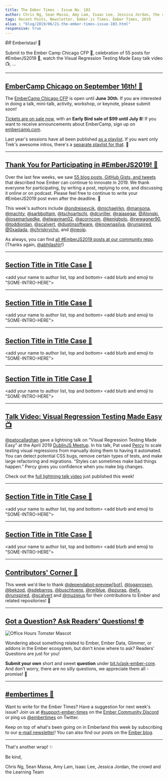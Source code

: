 ```yaml
---
title: The Ember Times - Issue No. 103
author: Chris Ng, Sean Massa, Amy Lam, Isaac Lee, Jessica Jordan, the crowd
tags: Recent Posts, Newsletter, Ember.js Times, Ember Times, 2019
alias : "blog/2019/06/21-the-ember-times-issue-103.html"
responsive: true
---
```


हॅलो Emberistas! 🐹

<SOME-INTRO-HERE-TO-KEEP-THEM-SUBSCRIBERS-READING>
Submit to the Ember Camp Chicago CFP 🌭,
celebration of 55 posts for #EmberJS2019 🎉,
watch the Visual Regression Testing Made Easy talk video 📺,
...

---

## [EmberCamp Chicago on September 16th! 🌭](#section-url)

The [EmberCamp Chicago CFP](https://cfp.emberconf.com/events/embercamp-chicago-2019) is open until **June 30th**. If you are interested in doing a talk, mini-talk, activity, workshop, or keynote, please submit soon!

[Tickets are on sale now](https://www.eventbrite.com/e/embercamp-chicago-2019-registration-63595006376), with an **Early Bird sale of $99 until July 8**! If you want to receive announcements about EmberCamp, sign up on [embercamp.com](http://embercamp.com/).

Last year's sessions have all been published [as a playlist](https://www.youtube.com/playlist?list=PL4eq2DPpyBbm-vTgHMdBjUi1Qd5GiRIfW). If you want only Trek's awesome intros, there's a [separate playlist for that](https://www.youtube.com/playlist?list=PL4eq2DPpyBbmrQSORHoiTBNapQX2Hqu0C). 🥁

---

## [Thank You for Participating in #EmberJS2019! 🎉](https://blog.emberjs.com/2019/05/20/ember-2019-roadmap-call-for-posts.html)

Over the last few weeks, we saw [55 blog posts, GitHub Gists, and tweets](https://github.com/abhilashlr/emberjs2019-posts) that described how Ember can continue to innovate in 2019. We thank everyone for participating, by writing a post, replying to one, and discussing it online or on podcast. Please feel free to continue to write your #EmberJS2019 post even after the deadline. 💖

This week's authors include [@ondrejsevcik](https://twitter.com/ondrejsevcik/status/1138778957178974209), [@michaelrkn](https://gist.github.com/michaelrkn/249666be12de3374d1f8e49af1ddfdc5), [@mansona](https://chris.manson.ie/ember-2019-sell-what-we-have-and-fix-papercuts/), [@machty](https://twitter.com/amatchneer/status/1139242398134018048), [@sarbbottam](https://medium.com/@sarbbottam/emberjs2019-wishlist-ba11a6a3e012), [@tschoartschi](https://dev.to/tschoartschi/send-ember-on-a-diet-and-thrive-innovation-2aef), [@dcyriller](https://dcyriller.github.io/ember-call-for-blog-posts/), [@rajasegar](http://hangaroundtheweb.com/2019/06/ember-into-futurity/), [@Alonski](https://alonbukaiblog.netlify.com/ember-2019-more-tooling/), [@josemarluedke](https://josemarluedke.com/blog/emberjs-2019-roadmap/), [@elwayman02](https://twitter.com/JordanHawker/status/1139811888953319424), [@acorncom](https://twitter.com/acorncom/status/1140456701318987776), [@kenigbolo](https://gist.github.com/kenigbolo/3503d158858660e2d90fbb6726db2caf), [@rwwagner90](https://shipshape.io/blog/ember-2019/), [@toddjordan](http://presentationtier.com/emberjs2019/), [@scalvert](https://www.linkedin.com/pulse/managing-migrations-ember-steve-calvert), [@dustinsoftware](https://dev.to/dustinsoftware/the-case-for-embeddable-ember-4120), [@knownasilya](https://ilyaradchenko.com/fragmentation-over-obsalecence/), [@runspired](https://runspired.com/2019/06/17/emberdata2019/), [@0xadada](https://0xadada.pub/2019/06/17/essential-ember-addons/), [@chriskrycho](https://www.chriskrycho.com/2019/emberjs2019-part-1.html), and [@neojp](https://gist.github.com/neojp/d7b2cdc38a04776cf3e41a6e698fb07e).

As always, you can find [all #EmberJS2019 posts at our community repo](https://github.com/abhilashlr/emberjs2019-posts). (Thanks again, [@abhilashlr](https://github.com/abhilashlr/)!)

---

## [Section Title in Title Case 🐹](#section-url)
<change section title emoji>
<consider adding some bold to your paragraph>

<add your name to author list, top and bottom>
<add blurb and emoji to "SOME-INTRO-HERE">

---

## [Section Title in Title Case 🐹](#section-url)
<change section title emoji>
<consider adding some bold to your paragraph>

<add your name to author list, top and bottom>
<add blurb and emoji to "SOME-INTRO-HERE">

---

## [Section Title in Title Case 🐹](#section-url)
<change section title emoji>
<consider adding some bold to your paragraph>

<add your name to author list, top and bottom>
<add blurb and emoji to "SOME-INTRO-HERE">

---

## [Section Title in Title Case 🐹](#section-url)
<change section title emoji>
<consider adding some bold to your paragraph>

<add your name to author list, top and bottom>
<add blurb and emoji to "SOME-INTRO-HERE">

---

## [Talk Video: Visual Regression Testing Made Easy 📺](https://www.youtube.com/watch?v=d0ZCJNeybbs)

[@patocallaghan](https://github.com/patocallaghan) gave a lightning talk on “Visual Regression Testing Made Easy” at the April 2019 [DublinJS Meetup](https://www.meetup.com/DublinJS/). In his talk, Pat used [Percy](https://percy.io/) to scale testing visual regressions from manually doing them to having it automated. You can detect potential CSS bugs, remove certain types of tests, and make large refactoring and migrations. “Styles can sometimes make bad things happen.” Percy gives you confidence when you make big changes.

Check out the [full lightning talk video](https://www.youtube.com/watch?v=d0ZCJNeybbs) just published this week!

---

## [Section Title in Title Case 🐹](#section-url)
<change section title emoji>
<consider adding some bold to your paragraph>

<add your name to author list, top and bottom>
<add blurb and emoji to "SOME-INTRO-HERE">

---

## [Section Title in Title Case 🐹](#section-url)
<change section title emoji>
<consider adding some bold to your paragraph>

<add your name to author list, top and bottom>
<add blurb and emoji to "SOME-INTRO-HERE">

---

## [Contributors' Corner 👏](https://guides.emberjs.com/release/contributing/repositories/)

<p>This week we'd like to thank <a href="https://github.com/apps/dependabot-preview" target="gh-user">@dependabot-preview[bot]</a>, <a href="https://github.com/loganrosen" target="gh-user">@loganrosen</a>, <a href="https://github.com/bekzod" target="gh-user">@bekzod</a>, <a href="https://github.com/sdebarros" target="gh-user">@sdebarros</a>, <a href="https://github.com/buschtoens" target="gh-user">@buschtoens</a>, <a href="https://github.com/rwjblue" target="gh-user">@rwjblue</a>, <a href="https://github.com/pzuraq" target="gh-user">@pzuraq</a>, <a href="https://github.com/efx" target="gh-user">@efx</a>, <a href="https://github.com/runspired" target="gh-user">@runspired</a>, <a href="https://github.com/scalvert" target="gh-user">@scalvert</a> and <a href="https://github.com/muziejus" target="gh-user">@muziejus</a> for their contributions to Ember and related repositories! 💖</p>

---

## [Got a Question? Ask Readers' Questions! 🤓](https://docs.google.com/forms/d/e/1FAIpQLScqu7Lw_9cIkRtAiXKitgkAo4xX_pV1pdCfMJgIr6Py1V-9Og/viewform)

<div class="blog-row">
  <img class="float-right small transparent padded" alt="Office Hours Tomster Mascot" title="Readers' Questions" src="/images/tomsters/officehours.png" />

  <p>Wondering about something related to Ember, Ember Data, Glimmer, or addons in the Ember ecosystem, but don't know where to ask? Readers’ Questions are just for you!</p>

<p><strong>Submit your own</strong> short and sweet <strong>question</strong> under <a href="https://bit.ly/ask-ember-core" target="rq">bit.ly/ask-ember-core</a>. And don’t worry, there are no silly questions, we appreciate them all - promise! 🤞</p>

</div>

---

## [#embertimes 📰](https://blog.emberjs.com/tags/newsletter.html)

Want to write for the Ember Times? Have a suggestion for next week's issue? Join us at [#support-ember-times](https://discordapp.com/channels/480462759797063690/485450546887786506) on the [Ember Community Discord](https://discordapp.com/invite/zT3asNS) or ping us [@embertimes](https://twitter.com/embertimes) on Twitter.

Keep on top of what's been going on in Emberland this week by subscribing to our [e-mail newsletter](https://the-emberjs-times.ongoodbits.com/)! You can also find our posts on the [Ember blog](https://emberjs.com/blog/tags/newsletter.html).

---

That's another wrap! ✨

Be kind,

Chris Ng, Sean Massa, Amy Lam, Isaac Lee, Jessica Jordan, the crowd and the Learning Team

